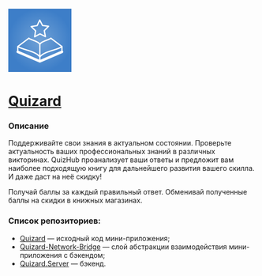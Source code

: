 [![Quizard](https://github.com/RareScrap/Quizhub/raw/master/logo128.png)](https://vk.com/app7653100)

# [Quizard](https://vk.com/app7653100)

### Описание

Поддерживайте свои знания в актуальном состоянии. Проверьте актуальность ваших профессиональных знаний в различных викторинах. QuizHub проанализует ваши ответы и предложит вам наиболее подходящую книгу для дальнейшего развития вашего скилла. И даже даст на неё скидку!

Получай баллы за каждый правильный ответ. Обменивай полученные баллы на скидки в книжных магазинах.

### Список репозиториев:
- [Quizard](https://github.com/RareScrap/Quizhub) — исходный код мини-приложения;
- [Quizard-Network-Bridge](https://github.com/NikolayNIK/QuizHub-Network-Bridge) — слой абстракции взаимодействия мини-приложения с бэкендом;
- [Quizard.Server](https://github.com/VladislavSavvateev/Quizard.Server) — бэкенд.
